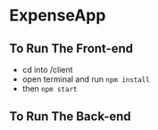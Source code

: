 # ExpenseApp
 
## To Run The Front-end
- cd into /client
- open terminal and run `npm install`
- then `npm start`

## To Run The Back-end
